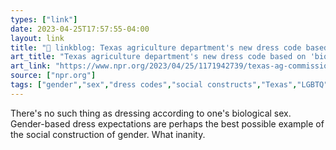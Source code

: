 ```yaml
---
types: ["link"]
date: 2023-04-25T17:57:55-04:00
layout: link
title: "🔗 linkblog: Texas agriculture department's new dress code based on 'biological gender' : NPR'"
art_title: "Texas agriculture department's new dress code based on 'biological gender' : NPR"
art_link: "https://www.npr.org/2023/04/25/1171942739/texas-ag-commissioner-dress-code-biological-gender"
source: ["npr.org"]
tags: ["gender","sex","dress codes","social constructs","Texas","LGBTQ","transphobia"]
---
```

There's no such thing as dressing according to one's biological sex. Gender-based dress expectations are perhaps the best possible example of the social construction of gender. What inanity.  
 
